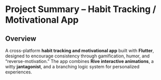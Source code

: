 # Project Summary – Habit Tracking / Motivational App

## Overview
A cross-platform **habit tracking and motivational app** built with **Flutter**, designed to encourage consistency through gamification, humor, and “reverse-motivation.” The app combines **Rive interactive animations**, a witty **jantagonist**, and a branching logic system for personalized experiences.

